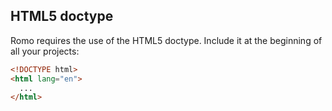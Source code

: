 ## HTML5 doctype

Romo requires the use of the HTML5 doctype. Include it at the beginning of all your projects:

```html
<!DOCTYPE html>
<html lang="en">
  ...
</html>
```

